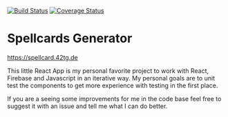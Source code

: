 [![Build Status](https://travis-ci.com/42tg/splimo_spellcards.svg?branch=master)](https://travis-ci.com/42tg/splimo_spellcards)
[![Coverage Status](https://coveralls.io/repos/github/42tg/splimo_spellcards/badge.svg?branch=master)](https://coveralls.io/github/42tg/splimo_spellcards?branch=master)
# Spellcards Generator

https://spellcard.42tg.de

This little React App is my personal favorite project to work with React, Firebase and Javascript in an iterative way. 
My personal goals are to unit test the components to get more experience with testing in the first place. 

If you are a seeing some improvements for me in the code base feel free to suggest it with an issue and tell me what I can do better. 
